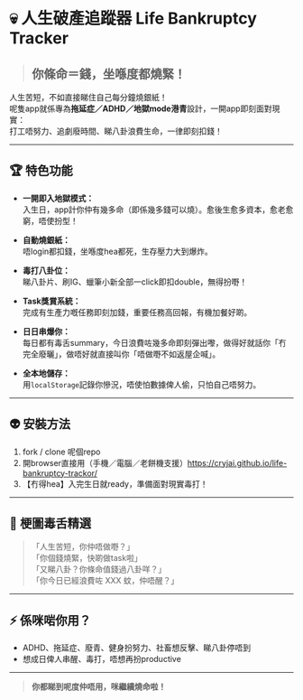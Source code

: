 # 💀 人生破產追蹤器 Life Bankruptcy Tracker

> ## 你條命＝錢，坐喺度都燒緊！

人生苦短，不如直接睇住自己每分鐘燒銀紙！  
呢隻app就係專為**拖延症／ADHD／地獄mode港青**設計，一開app即刻面對現實：  
打工唔努力、追劇廢時間、睇八卦浪費生命，一律即刻扣錢！

---

## 🏆 特色功能 

- **一開即入地獄模式：**  
  入生日，app計你仲有幾多命（即係幾多錢可以燒）。愈後生愈多資本，愈老愈窮，唔使扮型！

- **自動燒銀紙：**  
  唔login都扣錢，坐喺度hea都死，生存壓力大到爆炸。

- **毒打八卦位：**  
  睇八卦片、刷IG、蠟筆小新全部一click即扣double，無得扮嘢！

- **Task獎賞系統：**  
  完成有生產力嘅任務即刻加錢，重要任務高回報，有機加餐好啲。

- **日日串爆你：**  
  每日都有毒舌summary，今日浪費咗幾多命即刻彈出嚟，做得好就話你「冇完全廢曬」，做唔好就直接叫你「唔做嘢不如返屋企喊」。

- **全本地儲存：**  
  用`localStorage`記錄你慘況，唔使怕數據俾人偷，只怕自己唔努力。

---

## 👽 安裝方法

1. fork / clone 呢個repo
2. 開browser直接用（手機／電腦／老餅機支援）https://cryjai.github.io/life-bankruptcy-trackor/
3. 【冇得hea】入完生日就ready，準備面對現實毒打！

---

## 🐍 梗圖毒舌精選

>「人生苦短，你仲唔做嘢？」  
>「你個錢燒緊，快啲做task啦」  
>「又睇八卦？你條命值錢過八卦咩？」  
>「你今日已經浪費咗 XXX 蚊，仲唔醒？」

---

## ⚡ 係咪啱你用？

- ADHD、拖延症、廢青、健身扮努力、社畜想反擊、睇八卦停唔到
- 想成日俾人串醒、毒打，唔想再扮productive

---

> **你都睇到呢度仲唔用，咪繼續燒命啦！**

